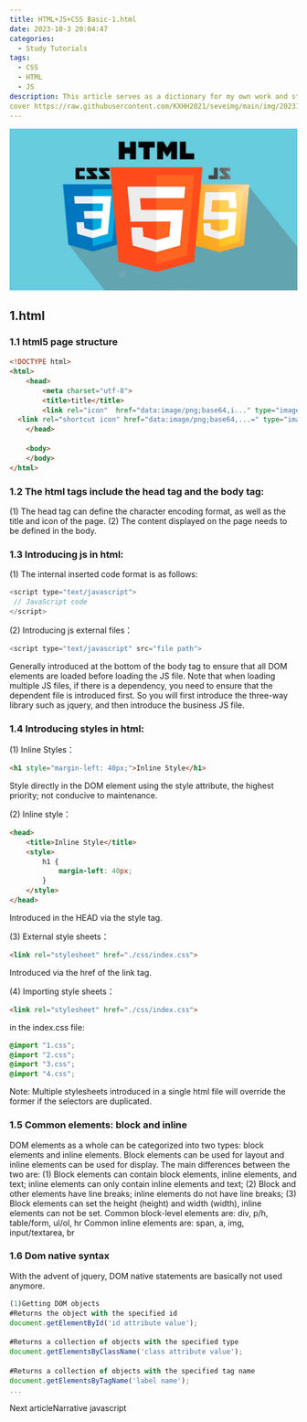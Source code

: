 ```yaml
---
title: HTML+JS+CSS Basic-1.html
date: 2023-10-3 20:04:47
categories:
  - Study Tutorials
tags:
  - CSS
  - HTML
  - JS
description: This article serves as a dictionary for my own work and study, so readers are welcome to bookmark and use it. The author is a back-end development front-end dabbling is not deep, so the article focuses on the breadth and practicality, the principle and performance will not be too much in-depth.
cover https://raw.githubusercontent.com/KXHH2021/seveimg/main/img/202310032010660.jpg
---
```


![html-css-javascript](https://raw.githubusercontent.com/KXHH2021/seveimg/main/img/202310032010660.jpg)

## 1.html

### 1.1 html5 page structure

```html
<!DOCTYPE html>
<html>
    <head>
        <meta charset="utf-8">
        <title>title</title>
        <link rel="icon"  href="data:image/png;base64,i..." type="image/x-icon">
  <link rel="shortcut icon" href="data:image/png;base64,...=" type="image/x-icon">
    </head>
    
    <body>
    </body>
</html>

```

### 1.2 The html tags include the head tag and the body tag:

(1) The head tag can define the character encoding format, as well as the title and icon of the page.
(2) The content displayed on the page needs to be defined in the body.

### 1.3 Introducing js in html:

(1) The internal inserted code format is as follows:

```javascript
<script type="text/javascript">
 // JavaScript code
</script>

```

(2) Introducing js external files：

```javascript
<script type="text/javascript" src="file path">
```

Generally introduced at the bottom of the body tag to ensure that all DOM elements are loaded before loading the JS file.
Note that when loading multiple JS files, if there is a dependency, you need to ensure that the dependent file is introduced first. So you will first introduce the three-way library such as jquery, and then introduce the business JS file.

### 1.4 Introducing styles in html:

(1) Inline Styles：

```html
<h1 style="margin-left: 40px;">Inline Style</h1>

```

Style directly in the DOM element using the style attribute, the highest priority; not conducive to maintenance.

(2) Inline style：

```html
<head>
    <title>Inline Style</title>
    <style>
        h1 {
            margin-left: 40px;
        }
    </style>
</head>

```

Introduced in the HEAD via the style tag.

(3) External style sheets：

```html
<link rel="stylesheet" href="./css/index.css">
```

Introduced via the href of the link tag.

(4) Importing style sheets：

```html
<link rel="stylesheet" href="./css/index.css">
```

in the index.css file:

```css
@import "1.css";
@import "2.css";
@import "3.css";
@import "4.css";
```

Note: Multiple stylesheets introduced in a single html file will override the former if the selectors are duplicated.

### 1.5 Common elements: block and inline

DOM elements as a whole can be categorized into two types: block elements and inline elements. Block elements can be used for layout and inline elements can be used for display. The main differences between the two are:
(1) Block elements can contain block elements, inline elements, and text; inline elements can only contain inline elements and text;
(2) Block and other elements have line breaks; inline elements do not have line breaks;
(3) Block elements can set the height (height) and width (width), inline elements can not be set.
Common block-level elements are: div, p/h, table/form, ul/ol, hr
Common inline elements are: span, a, img, input/textarea, br

### 1.6 Dom native syntax

With the advent of jquery, DOM native statements are basically not used anymore.

```javascript
(1)Getting DOM objects
#Returns the object with the specified id
document.getElementById('id attribute value');

#Returns a collection of objects with the specified type
document.getElementsByClassName('class attribute value');

#Returns a collection of objects with the specified tag name
document.getElementsByTagName('label name');
...
```

Next articleNarrative javascript
